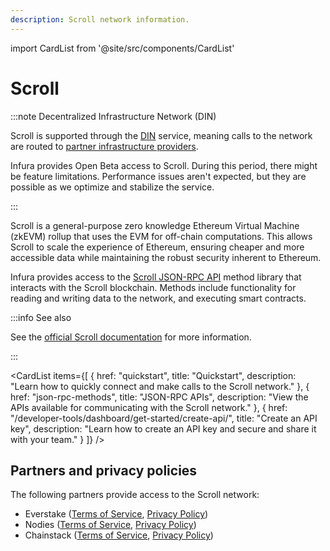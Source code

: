 ```yaml
---
description: Scroll network information.
---
```


import CardList from '@site/src/components/CardList'

# Scroll

:::note Decentralized Infrastructure Network (DIN)

Scroll is supported through the [DIN](https://www.infura.io/solutions/decentralized-infrastructure-service) service,
meaning calls to the network are routed to [partner infrastructure providers](#partners-and-privacy-policies).

Infura provides Open Beta access to Scroll. During this period, there might be feature limitations. 
Performance issues aren't expected, but they are possible as we optimize and stabilize the service. 

:::

Scroll is a general-purpose zero knowledge Ethereum Virtual Machine (zkEVM) rollup that uses the EVM for off-chain computations. 
This allows Scroll to scale the experience of Ethereum, ensuring cheaper and more accessible data while maintaining the robust security
inherent to Ethereum.

Infura provides access to the [Scroll JSON-RPC API](json-rpc-methods/index.md) method library that interacts with the
Scroll blockchain. Methods include functionality for reading and writing data to the network, and executing smart contracts.

:::info See also

See the [official Scroll documentation](https://docs.scroll.io/en/home/) for more information.

:::

<CardList
  items={[
    {
      href: "quickstart",
      title: "Quickstart",
      description: "Learn how to quickly connect and make calls to the Scroll network."
    },
    {
      href: "json-rpc-methods",
      title: "JSON-RPC APIs",
      description: "View the APIs available for communicating with the Scroll network."
    },
    {
      href: "/developer-tools/dashboard/get-started/create-api/",
      title: "Create an API key",
      description: "Learn how to create an API key and secure and share it with your team."
    }
  ]}
/>

## Partners and privacy policies

The following partners provide access to the Scroll network:
<!-- markdown-link-check-disable -->
- Everstake ([Terms of Service](https://everstake.one/docs/terms-of-use.pdf), [Privacy Policy](https://everstake.one/docs/privacy-policy.pdf))
- Nodies ([Terms of Service](https://www.nodies.app/tos.txt), [Privacy Policy](https://www.nodies.app/privacy.txt))
- Chainstack ([Terms of Service](https://chainstack.com/tos/), [Privacy Policy](https://chainstack.com/privacy/))
<!-- markdown-link-check-enable -->